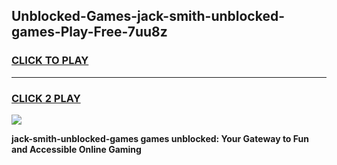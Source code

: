 
## Unblocked-Games-jack-smith-unblocked-games-Play-Free-7uu8z
<h3>
<a href="https://premium76.site?title=jack-smith-unblocked-games&ref=09A">CLICK TO PLAY</a></h3>
<hr>

<h3>
<a href="https://premium76.site?title=jack-smith-unblocked-games&ref=09A">CLICK 2 PLAY</a>
  
</h3>

<a href="https://premium76.site?title=jack-smith-unblocked-games&ref=09A"><img src="https://clearcache.store/games.png"></a>


**jack-smith-unblocked-games games unblocked: Your Gateway to Fun and Accessible Online Gaming**
